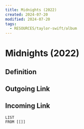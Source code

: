 ```yaml
---
title: Midnights (2022)
created: 2024-07-20
modified: 2024-07-20
tags:
  - RESOURCES/taylor-swift/album
---
```

# Midnights (2022)
## Definition

## Outgoing Link

## Incoming Link
```dataview
LIST
FROM [[]]
```
